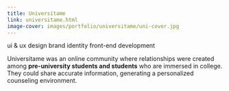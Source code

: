 ```yaml
---
title: Universítame
link: universitame.html
image-cover: images/portfolio/universitame/uni-cover.jpg
---
```

<div class="skills">
<span class="skill">ui & ux design</span>
<span class="skill">brand identity</span>
<span class="skill">front-end development</span>
</div>

Universitame was an online community where relationships were created among **pre-university students and students** who are immersed in college. They could share accurate information, generating a personalized counseling environment.
